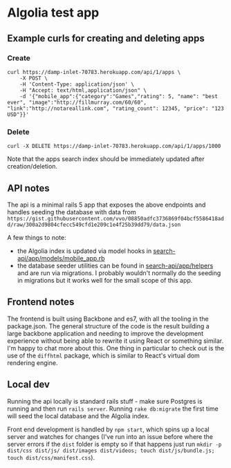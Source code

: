 # Algolia test app

## Example curls for creating and deleting apps


### Create

```
curl https://damp-inlet-70783.herokuapp.com/api/1/apps \
    -X POST \
    -H 'Content-Type: application/json' \
    -H "Accept: text/html,application/json" \
    -d '{"mobile_app":{"category":"Games","rating": 5, "name": "best ever", "image":"http://fillmurray.com/60/60", "link":"http://notareallink.com", "rating_count": 12345, "price": "123 USD"}}'
```

### Delete

```
curl -X DELETE https://damp-inlet-70783.herokuapp.com/api/1/apps/1000
```

Note that the apps search index should be immediately updated after creation/deletion.


## API notes

The api is a minimal rails 5 app that exposes the above endpoints and handles seeding the database with data from `https://gist.githubusercontent.com/vvo/08850adfc3736869f04bcf5586418add/raw/300a2d9804cfecc549cfd1e209c1e4f25b39dd79/data.json`

A few things to note:

- the Algolia index is updated via model hooks in [search-api/app/models/mobile_app.rb](search-api/app/models/mobile_app.rb)
- the database seeder utilities can be found in [search-api/app/helpers](search-api/app/helpers) and are run via migrations. I probably wouldn't normally do the seeding in migrations but it works well for the small scope of this app.


## Frontend notes

The frontend is built using Backbone and es7, with all the tooling in the package.json. The general structure of the code is the result building a large backbone application and needing to improve the development experience without being able to rewrite it using React or something similar. I'm happy to chat more about this. One thing in particular to check out is the use of the `diffhtml` package, which is similar to React's virtual dom rendering engine.

## Local dev

Running the api locally is standard rails stuff - make sure Postgres is running and then run `rails server`. Running `rake db:migrate` the first time will seed the local database and the Algolia index.

Front end development is handled by `npm start`, which spins up a local server and watches for changes (I've run into an issue before where the server errors if the `dist` folder is empty so if that happens just run `mkdir -p dist/css dist/js/ dist/images dist/videos; touch dist/js/bundle.js; touch dist/css/manifest.css`).
